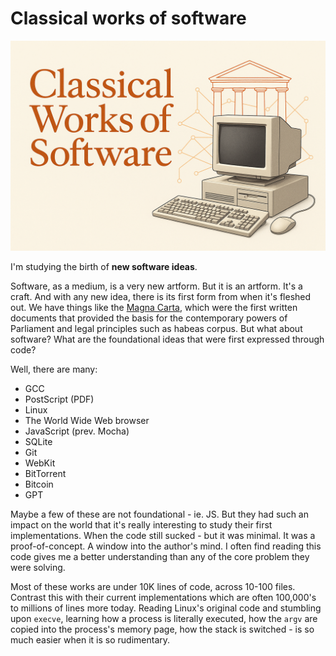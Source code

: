 Classical works of software
===========================

![](./banner2.png)

I'm studying the birth of **new software ideas**.

Software, as a medium, is a very new artform. But it is an artform. It's a craft. And with any new idea, there is its first form from when it's fleshed out. We have things like the [Magna Carta](https://en.wikipedia.org/wiki/Magna_Carta), which were the first written documents that provided the basis for the contemporary powers of Parliament and legal principles such as habeas corpus. But what about software? What are the foundational ideas that were first expressed through code? 

Well, there are many:

 - GCC
 - PostScript (PDF)
 - Linux
 - The World Wide Web browser
 - JavaScript (prev. Mocha)
 - SQLite
 - Git
 - WebKit
 - BitTorrent
 - Bitcoin
 - GPT

Maybe a few of these are not foundational - ie. JS. But they had such an impact on the world that it's really interesting to study their first implementations. When the code still sucked - but it was minimal. It was a proof-of-concept. A window into the author's mind. I often find reading this code gives me a better understanding than any of the core problem they were solving.

Most of these works are under 10K lines of code, across 10-100 files. Contrast this with their current implementations which are often 100,000's to millions of lines more today. Reading Linux's original code and stumbling upon `execve`, learning how a process is literally executed, how the `argv` are copied into the process's memory page, how the stack is switched - is so much easier when it is so rudimentary. 